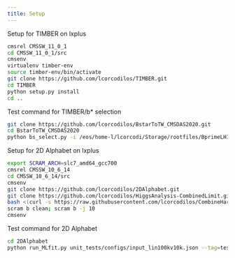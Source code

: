 ```yaml
---
title: Setup
---
```


Setup for TIMBER on lxplus

```bash
cmsrel CMSSW_11_0_1
cd CMSSW_11_0_1/src
cmsenv
virtualenv timber-env
source timber-env/bin/activate
git clone https://github.com/lcorcodilos/TIMBER.git
cd TIMBER
python setup.py install
cd ..
```

Test command for TIMBER/b* selection
```bash
git clone https://github.com/lcorcodilos/BstarToTW_CMSDAS2020.git
cd BstarToTW_CMSDAS2020
python bs_select.py -i /eos/home-l/lcorcodi/Storage/rootfiles/BprimeLH1200_bstar16.root -y 16
```

Setup for 2D Alphabet on lxplus 
```bash
export SCRAM_ARCH=slc7_amd64_gcc700
cmsrel CMSSW_10_6_14
cd CMSSW_10_6_14/src
cmsenv
git clone https://github.com/lcorcodilos/2DAlphabet.git
git clone https://github.com/lcorcodilos/HiggsAnalysis-CombinedLimit.git HiggsAnalysis/CombinedLimit/
bash <(curl -s https://raw.githubusercontent.com/lcorcodilos/CombineHarvester/master/CombineTools/scripts/sparse-checkout-ssh.sh)
scram b clean; scram b -j 10
cmsenv
```

Test command for 2D Alphabet
```bash
cd 2DAlphabet
python run_MLfit.py unit_tests/configs/input_lin100kv10k.json --tag=test
```
